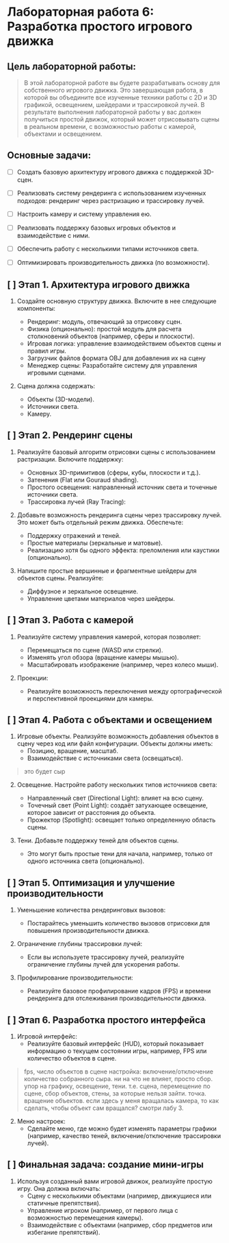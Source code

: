 # Лабораторная работа 6: Разработка простого игрового движка

## Цель лабораторной работы:

> В этой лабораторной работе вы будете разрабатывать основу для собственного игрового движка. Это завершающая работа, в которой вы объедините все изученные техники работы с 2D и 3D графикой, освещением, шейдерами и трассировкой лучей. В результате выполнения лабораторной работы у вас должен получиться простой движок, который может отрисовывать сцены в реальном времени, с возможностью работы с камерой, объектами и освещением.


## Основные задачи:
- [ ] Создать базовую архитектуру игрового движка с поддержкой 3D-сцен.
- [ ] Реализовать систему рендеринга с использованием изученных подходов: рендеринг через растризацию и трассировку лучей.
- [ ] Настроить камеру и систему управления ею.
- [ ] Реализовать поддержку базовых игровых объектов и взаимодействие с ними.
- [ ] Обеспечить работу с несколькими типами источников света.
- [ ] Оптимизировать производительность движка (по возможности).


## [ ] Этап 1. Архитектура игрового движка

1. Создайте основную структуру движка. Включите в нее следующие компоненты:

    - Рендеринг: модуль, отвечающий за отрисовку сцен.
    - Физика (опционально): простой модуль для расчета столкновений объектов (например, сферы и плоскости).
    - Игровая логика: управление взаимодействием объектов сцены и правил игры.
    - Загрузчик файлов формата OBJ для добавления их на сцену
    - Менеджер сцены: Разработайте систему для управления игровыми сценами. 

2. Сцена должна содержать:
    - Объекты (3D-модели).
    - Источники света.
    - Камеру.

## [ ] Этап 2. Рендеринг сцены

1. Реализуйте базовый алгоритм отрисовки сцены с использованием растризации. Включите поддержку:
    - Основных 3D-примитивов (сферы, кубы, плоскости и т.д.).
    - Затенения (Flat или Gouraud shading).
    - Простого освещения: направленный источник света и точечные источники света.
    - Трассировка лучей (Ray Tracing):

2. Добавьте возможность рендеринга сцены через трассировку лучей. Это может быть отдельный режим движка. Обеспечьте:
    - Поддержку отражений и теней.
    - Простые материалы (зеркальные и матовые).
    - Реализацию хотя бы одного эффекта: преломления или каустики (опционально).

3. Напишите простые вершинные и фрагментные шейдеры для объектов сцены. Реализуйте:
    - Диффузное и зеркальное освещение.
    - Управление цветами материалов через шейдеры.


## [ ] Этап 3. Работа с камерой

1. Реализуйте систему управления камерой, которая позволяет:
    - Перемещаться по сцене (WASD или стрелки).
    - Изменять угол обзора (вращение камеры мышью).
    - Масштабировать изображение (например, через колесо мыши).

2. Проекции:
    - Реализуйте возможность переключения между ортографической и перспективной проекциями для камеры.

## [ ] Этап 4. Работа с объектами и освещением

1. Игровые объекты. Реализуйте возможность добавления объектов в сцену через код или файл конфигурации. Объекты должны иметь:
    - Позицию, вращение, масштаб.
    - Взаимодействие с источниками света (освещаться).
> это будет сыр

2. Освещение. Настройте работу нескольких типов источников света:
    - Направленный свет (Directional Light): влияет на всю сцену.
    - Точечный свет (Point Light): создаёт затухающее освещение, которое зависит от расстояния до объекта.
    - Прожектор (Spotlight): освещает только определенную область сцены.

3. Тени. Добавьте поддержку теней для объектов сцены. 
    - Это могут быть простые тени для начала, например, только от одного источника света (опционально).

## [ ] Этап 5. Оптимизация и улучшение производительности
1. Уменьшение количества рендеринговых вызовов:
    - Постарайтесь уменьшить количество вызовов отрисовки для повышения производительности движка.

2. Ограничение глубины трассировки лучей:
    - Если вы используете трассировку лучей, реализуйте ограничение глубины лучей для ускорения работы.

3. Профилирование производительности:
    - Реализуйте базовое профилирование кадров (FPS) и времени рендеринга для отслеживания производительности движка.

## [ ] Этап 6. Разработка простого интерфейса
1. Игровой интерфейс:
    - Реализуйте базовый интерфейс (HUD), который показывает информацию о текущем состоянии игры, например, FPS или количество объектов в сцене.

> fps, число объектов в сцене
> настройка: включение/отключение
> количество собранного сыра. ни на что не влияет, просто сбор. упор на графику, освещение, тени.
> т.е. сцена, перемещение по сцене, сбор объектов, стены, за которые нельзя зайти. точка.
> вращение объектов. если здесь у меня вращалась камера, то как сделать, чтобы объект сам вращался? смотри лабу 3.


2. Меню настроек:
    - Сделайте меню, где можно будет изменять параметры графики (например, качество теней, включение/отключение трассировки лучей).


## [ ] Финальная задача: создание мини-игры
1. Используя созданный вами игровой движок, реализуйте простую игру. Она должна включать:
    - Сцену с несколькими объектами (например, движущиеся или статичные препятствия).
    - Управление игроком (например, от первого лица с возможностью перемещения камеры).
    - Взаимодействие с объектами (например, сбор предметов или избегание препятствий).
